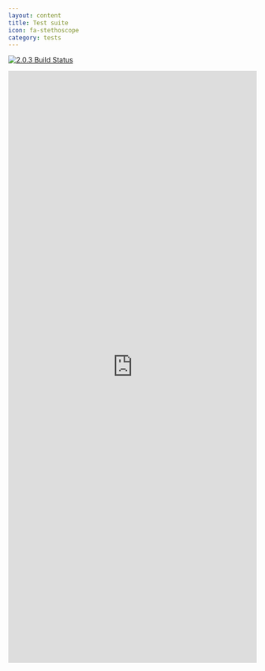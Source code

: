 ```yaml
---
layout: content
title: Test suite
icon: fa-stethoscope
category: tests
---
```


[![2.0.3 Build Status](https://travis-ci.org/hilios/jQuery.countdown.svg?branch=v2.0.3)](https://travis-ci.org/hilios/jQuery.countdown)

<iframe width="100%" height="1200" src="http://jsfiddle.net/KMt3d/2/embedded/result" allowfullscreen="allowfullscreen" frameborder="0"></iframe>

